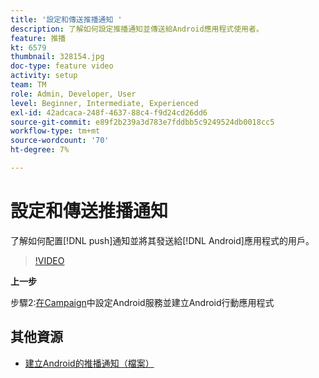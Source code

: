 ```yaml
---
title: '設定和傳送推播通知 '
description: 了解如何設定推播通知並傳送給Android應用程式使用者。
feature: 推播
kt: 6579
thumbnail: 328154.jpg
doc-type: feature video
activity: setup
team: TM
role: Admin, Developer, User
level: Beginner, Intermediate, Experienced
exl-id: 42adcaca-248f-4637-88c4-f9d24cd26dd6
source-git-commit: e89f2b239a3d783e7fddbb5c9249524db0018cc5
workflow-type: tm+mt
source-wordcount: '70'
ht-degree: 7%

---
```


# 設定和傳送推播通知

了解如何配置[!DNL push]通知並將其發送給[!DNL Android]應用程式的用戶。

>[!VIDEO](https://video.tv.adobe.com/v/328154?quality=12)

**上一步**

步驟2:[在Campaign](/help/tutorial-getting-started-with-push-notifications-for-android/configuring-an-android-service-in-campaign.md)中設定Android服務並建立Android行動應用程式

## 其他資源

* [建立Android的推播通知（檔案）](https://experienceleague.adobe.com/docs/campaign-classic/using/sending-messages/sending-push-notifications/create-a-push-msg/create-notifications-android.html)
